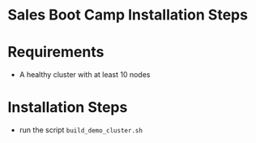 # Sales Boot Camp Installation Steps

# Requirements
* A healthy cluster with at least 10 nodes

# Installation Steps
* run the script ```build_demo_cluster.sh```
